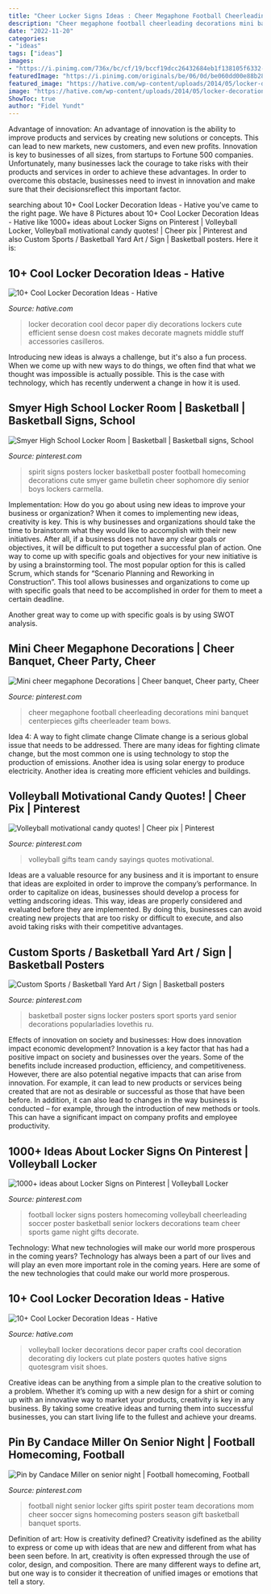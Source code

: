 ```yaml
---
title: "Cheer Locker Signs Ideas : Cheer Megaphone Football Cheerleading Decorations Mini Banquet Centerpieces Gifts Cheerleader Team Bows"
description: "Cheer megaphone football cheerleading decorations mini banquet centerpieces gifts cheerleader team bows"
date: "2022-11-20"
categories:
- "ideas"
tags: ["ideas"]
images:
- "https://i.pinimg.com/736x/bc/cf/19/bccf19dcc26432684eb1f138105f6332--football-stuff-football-gift.jpg?b=t"
featuredImage: "https://i.pinimg.com/originals/be/06/0d/be060dd00e88b2839d58ca13cece3d95.jpg"
featured_image: "https://hative.com/wp-content/uploads/2014/05/locker-decoration/11-volleyball-paper-plate.jpg"
image: "https://hative.com/wp-content/uploads/2014/05/locker-decoration/4-contact-paper-locker-decoration.jpg"
ShowToc: true
author: "Fidel Yundt"
---
```



Advantage of innovation:
An advantage of innovation is the ability to improve products and services by creating new solutions or concepts. This can lead to new markets, new customers, and even new profits. Innovation is key to businesses of all sizes, from startups to Fortune 500 companies. Unfortunately, many businesses lack the courage to take risks with their products and services in order to achieve these advantages. In order to overcome this obstacle, businesses need to invest in innovation and make sure that their decisionsreflect this important factor.

	

		
searching about 10+ Cool Locker Decoration Ideas - Hative you've came to the right page. We have 8 Pictures about 10+ Cool Locker Decoration Ideas - Hative like 1000+ ideas about Locker Signs on Pinterest | Volleyball Locker, Volleyball motivational candy quotes! | Cheer pix | Pinterest and also Custom Sports / Basketball Yard Art / Sign | Basketball posters. Here it is:
		
    
## 10+ Cool Locker Decoration Ideas - Hative

<img loading=lazy src="https://hative.com/wp-content/uploads/2014/05/locker-decoration/4-contact-paper-locker-decoration.jpg" onerror="this.onerror=null;this.src='https://tse2.mm.bing.net/th?id=OIP.OKAdD3z3iR9AekLOzqiHPQHaJ6&amp;pid=15.1';" alt="10+ Cool Locker Decoration Ideas - Hative">

_Source: hative.com_

>locker decoration cool decor paper diy decorations lockers cute efficient sense doesn cost makes decorate magnets middle stuff accessories casilleros. 

	

Introducing new ideas is always a challenge, but it's also a fun process. When we come up with new ways to do things, we often find that what we thought was impossible is actually possible. This is the case with technology, which has recently underwent a change in how it is used. 

    
## Smyer High School Locker Room | Basketball | Basketball Signs, School

<img loading=lazy src="https://i.pinimg.com/736x/7a/f5/64/7af564a1d34d83347ee526433978c32c--school-room-decorations-locker-decorations.jpg?b=t" onerror="this.onerror=null;this.src='https://tse3.mm.bing.net/th?id=OIP.S5JpzYKOsLYxJLgWEUl8YwAAAA&amp;pid=15.1';" alt="Smyer High School Locker Room | Basketball | Basketball signs, School">

_Source: pinterest.com_

>spirit signs posters locker basketball poster football homecoming decorations cute smyer game bulletin cheer sophomore diy senior boys lockers carmella. 

	

Implementation: How do you go about using new ideas to improve your business or organization?
When it comes to implementing new ideas, creativity is key. This is why businesses and organizations should take the time to brainstorm what they would like to accomplish with their new initiatives. After all, if a business does not have any clear goals or objectives, it will be difficult to put together a successful plan of action.
One way to come up with specific goals and objectives for your new initiative is by using a brainstorming tool. The most popular option for this is called Scrum, which stands for “Scenario Planning and Reworking in Construction”. This tool allows businesses and organizations to come up with specific goals that need to be accomplished in order for them to meet a certain deadline.

Another great way to come up with specific goals is by using SWOT analysis.

    
## Mini Cheer Megaphone Decorations | Cheer Banquet, Cheer Party, Cheer

<img loading=lazy src="https://i.pinimg.com/originals/26/47/31/264731e2acf7c1c3db89ba40e14ef6ff.jpg" onerror="this.onerror=null;this.src='https://tse3.mm.bing.net/th?id=OIP.z7Vxfo2DANwThVw_RPQdxwHaJ4&amp;pid=15.1';" alt="Mini cheer megaphone Decorations | Cheer banquet, Cheer party, Cheer">

_Source: pinterest.com_

>cheer megaphone football cheerleading decorations mini banquet centerpieces gifts cheerleader team bows. 

	

Idea 4: A way to fight climate change
Climate change is a serious global issue that needs to be addressed. There are many ideas for fighting climate change, but the most common one is using technology to stop the production of emissions. Another idea is using solar energy to produce electricity. Another idea is creating more efficient vehicles and buildings.

    
## Volleyball Motivational Candy Quotes! | Cheer Pix | Pinterest

<img loading=lazy src="https://i.pinimg.com/736x/8a/18/a9/8a18a9e2938c35b35b0d83dea8b8c815--volleyball-team-gifts-volleyball-sayings.jpg?b=t" onerror="this.onerror=null;this.src='https://tse3.mm.bing.net/th?id=OIP.wvEbrCN6Buoi9l9ULPDtTQHaJ7&amp;pid=15.1';" alt="Volleyball motivational candy quotes! | Cheer pix | Pinterest">

_Source: pinterest.com_

>volleyball gifts team candy sayings quotes motivational. 

	

Ideas are a valuable resource for any business and it is important to ensure that ideas are exploited in order to improve the company’s performance. In order to capitalize on ideas, businesses should develop a process for vetting andscoring ideas. This way, ideas are properly considered and evaluated before they are implemented. By doing this, businesses can avoid creating new projects that are too risky or difficult to execute, and also avoid taking risks with their competitive advantages.

    
## Custom Sports / Basketball Yard Art / Sign | Basketball Posters

<img loading=lazy src="https://i.pinimg.com/originals/be/06/0d/be060dd00e88b2839d58ca13cece3d95.jpg" onerror="this.onerror=null;this.src='https://tse3.mm.bing.net/th?id=OIP.OO9pi0x3f9OjYaIzjsxS2AHaJ6&amp;pid=15.1';" alt="Custom Sports / Basketball Yard Art / Sign | Basketball posters">

_Source: pinterest.com_

>basketball poster signs locker posters sport sports yard senior decorations popularladies lovethis ru. 

	

Effects of innovation on society and businesses: How does innovation impact economic development?
Innovation is a key factor that has had a positive impact on society and businesses over the years. Some of the benefits include increased production, efficiency, and competitiveness. However, there are also potential negative impacts that can arise from innovation. For example, it can lead to new products or services being created that are not as desirable or successful as those that have been before. In addition, it can also lead to changes in the way business is conducted – for example, through the introduction of new methods or tools. This can have a significant impact on company profits and employee productivity.

    
## 1000+ Ideas About Locker Signs On Pinterest | Volleyball Locker

<img loading=lazy src="https://s-media-cache-ak0.pinimg.com/736x/c0/bb/79/c0bb7912f6686702cffdb63b77e6d50a.jpg" onerror="this.onerror=null;this.src='https://tse3.mm.bing.net/th?id=OIP.fXKYSvQB8z0yTmxz94jVAQHaJ3&amp;pid=15.1';" alt="1000+ ideas about Locker Signs on Pinterest | Volleyball Locker">

_Source: pinterest.com_

>football locker signs posters homecoming volleyball cheerleading soccer poster basketball senior lockers decorations team cheer sports game night gifts decorate. 

	

Technology: What new technologies will make our world more prosperous in the coming years?
Technology has always been a part of our lives and will play an even more important role in the coming years. Here are some of the new technologies that could make our world more prosperous.

    
## 10+ Cool Locker Decoration Ideas - Hative

<img loading=lazy src="https://hative.com/wp-content/uploads/2014/05/locker-decoration/11-volleyball-paper-plate.jpg" onerror="this.onerror=null;this.src='https://tse4.mm.bing.net/th?id=OIP.eI4xj-5LXGFXkkrms-jhvAHaNK&amp;pid=15.1';" alt="10+ Cool Locker Decoration Ideas - Hative">

_Source: hative.com_

>volleyball locker decorations decor paper crafts cool decoration decorating diy lockers cut plate posters quotes hative signs quotesgram visit shoes. 

	

Creative ideas can be anything from a simple plan to the creative solution to a problem. Whether it’s coming up with a new design for a shirt or coming up with an innovative way to market your products, creativity is key in any business. By taking some creative ideas and turning them into successful businesses, you can start living life to the fullest and achieve your dreams.

    
## Pin By Candace Miller On Senior Night | Football Homecoming, Football

<img loading=lazy src="https://i.pinimg.com/736x/bc/cf/19/bccf19dcc26432684eb1f138105f6332--football-stuff-football-gift.jpg?b=t" onerror="this.onerror=null;this.src='https://tse4.mm.bing.net/th?id=OIP.bE9XDez7wmPL6VTgCa_6rwHaJ3&amp;pid=15.1';" alt="Pin by Candace Miller on senior night | Football homecoming, Football">

_Source: pinterest.com_

>football night senior locker gifts spirit poster team decorations mom cheer soccer signs homecoming posters season gift basketball banquet sports. 

	

Definition of art: How is creativity defined?
Creativity isdefined as the ability to express or come up with ideas that are new and different from what has been seen before. In art, creativity is often expressed through the use of color, design, and composition. There are many different ways to define art, but one way is to consider it thecreation of unified images or emotions that tell a story.

